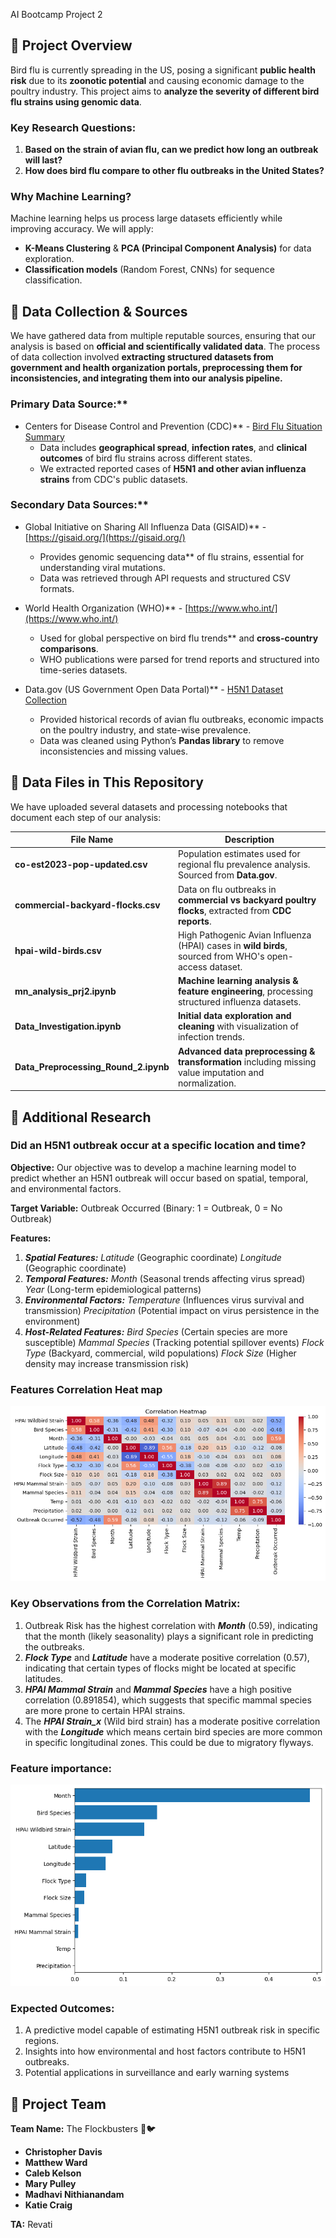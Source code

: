 AI Bootcamp Project 2

## 📌 Project Overview
Bird flu is currently spreading in the US, posing a significant **public health risk** due to its **zoonotic potential** and causing economic damage to the poultry industry. This project aims to **analyze the severity of different bird flu strains using genomic data**.

### **Key Research Questions:**
1. **Based on the strain of avian flu, can we predict how long an outbreak will last?**
2. **How does bird flu compare to other flu outbreaks in the United States?**

### Why Machine Learning?
Machine learning helps us process large datasets efficiently while improving accuracy. We will apply:
- **K-Means Clustering** & **PCA (Principal Component Analysis)** for data exploration.
- **Classification models** (Random Forest, CNNs) for sequence classification.

## 📌 Data Collection & Sources
We have gathered data from multiple reputable sources, ensuring that our analysis is based on **official and scientifically validated data**. The process of data collection involved **extracting structured datasets from government and health organization portals, preprocessing them for inconsistencies, and integrating them into our analysis pipeline.**

### Primary Data Source:**
- Centers for Disease Control and Prevention (CDC)** - [Bird Flu Situation Summary](https://www.cdc.gov/bird-flu/situation-summary/index.html)
  - Data includes **geographical spread**, **infection rates**, and **clinical outcomes** of bird flu strains across different states.
  - We extracted reported cases of **H5N1 and other avian influenza strains** from CDC's public datasets.

### Secondary Data Sources:**
- Global Initiative on Sharing All Influenza Data (GISAID)** - [https://gisaid.org/](https://gisaid.org/)
  - Provides genomic sequencing data** of flu strains, essential for understanding viral mutations.
  - Data was retrieved through API requests and structured CSV formats.

- World Health Organization (WHO)** - [https://www.who.int/](https://www.who.int/)
  - Used for global perspective on bird flu trends** and **cross-country comparisons**.
  - WHO publications were parsed for trend reports and structured into time-series datasets.

- Data.gov (US Government Open Data Portal)** - [H5N1 Dataset Collection](https://catalog.data.gov/dataset/?q=H5N1+&sort=views_recent+desc&tags=avian-influenza&ext_location=&ext_bbox=&ext_prev_extent=)
  - Provided historical records of avian flu outbreaks, economic impacts on the poultry industry, and state-wise prevalence.
  - Data was cleaned using Python’s **Pandas library** to remove inconsistencies and missing values.

## 📌 Data Files in This Repository
We have uploaded several datasets and processing notebooks that document each step of our analysis:

| File Name | Description |
|-----------|-------------|
| **co-est2023-pop-updated.csv** | Population estimates used for regional flu prevalence analysis. Sourced from **Data.gov**. |
| **commercial-backyard-flocks.csv** | Data on flu outbreaks in **commercial vs backyard poultry flocks**, extracted from **CDC reports**. |
| **hpai-wild-birds.csv** | High Pathogenic Avian Influenza (HPAI) cases in **wild birds**, sourced from WHO's open-access dataset. |
| **mn_analysis_prj2.ipynb** | **Machine learning analysis & feature engineering**, processing structured influenza datasets. |
| **Data_Investigation.ipynb** | **Initial data exploration and cleaning** with visualization of infection trends. |
| **Data_Preprocessing_Round_2.ipynb** | **Advanced data preprocessing & transformation** including missing value imputation and normalization. |


## 📌 Additional Research
### Did an H5N1 outbreak occur at a specific location and time?


**Objective:**
Our objective was to develop a machine learning model to predict whether an H5N1 outbreak will occur based on spatial, temporal, and environmental factors.

**Target Variable:**
Outbreak Occurred (Binary: 1 = Outbreak, 0 = No Outbreak)

**Features:**
1.	***Spatial Features:***
*Latitude* (Geographic coordinate)
*Longitude* (Geographic coordinate)
2.	***Temporal Features:***
*Month* (Seasonal trends affecting virus spread)
*Year* (Long-term epidemiological patterns)
3.	***Environmental Factors:***
*Temperature* (Influences virus survival and transmission)
*Precipitation* (Potential impact on virus persistence in the environment)
4.	***Host-Related Features:***
*Bird Species* (Certain species are more susceptible)
*Mammal Species* (Tracking potential spillover events)
*Flock Type* (Backyard, commercial, wild populations)
*Flock Size* (Higher density may increase transmission risk)

### Features Correlation Heat map

![image](Data/hpai_heatmap.png)


### Key Observations from the Correlation Matrix:

1. Outbreak Risk has the highest correlation with ***Month*** (0.59), indicating that the month (likely seasonality) plays a significant role in predicting the outbreaks.
2. ***Flock Type*** and ***Latitude*** have a moderate positive correlation (0.57), indicating that certain types of flocks might be located at specific latitudes.
3. ***HPAI Mammal Strain*** and ***Mammal Species*** have a high positive correlation (0.891854), which suggests that specific mammal species are more prone to certain HPAI strains.
4. The ***HPAI Strain_x*** (Wild bird strain) has a moderate positive correlation with the ***Longitude*** which means certain bird species are more common in specific longitudinal zones. This could be due to migratory flyways. 

### Feature importance:

![image](Data/feature_importance.png)


### Expected Outcomes:
1. A predictive model capable of estimating H5N1 outbreak risk in specific regions.
2. Insights into how environmental and host factors contribute to H5N1 outbreaks.
3. Potential applications in surveillance and early warning systems



## 📌 Project Team
**Team Name:** The Flockbusters 🦠🐦
- **Christopher Davis**
- **Matthew Ward**
- **Caleb Kelson**
- **Mary Pulley**
- **Madhavi Nithianandam**
- **Katie Craig**

**TA:** Revati

